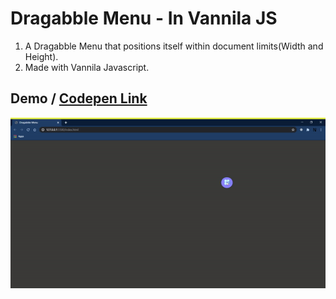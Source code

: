 # Dragabble Menu - In Vannila JS 

1. A Dragabble Menu that positions itself within document limits(Width and Height).
2. Made with Vannila Javascript.

## Demo / [Codepen Link](https://codepen.io/naveen-27/pen/vYKqRYL)
<img src="./demo.gif" alt="Demo" />
